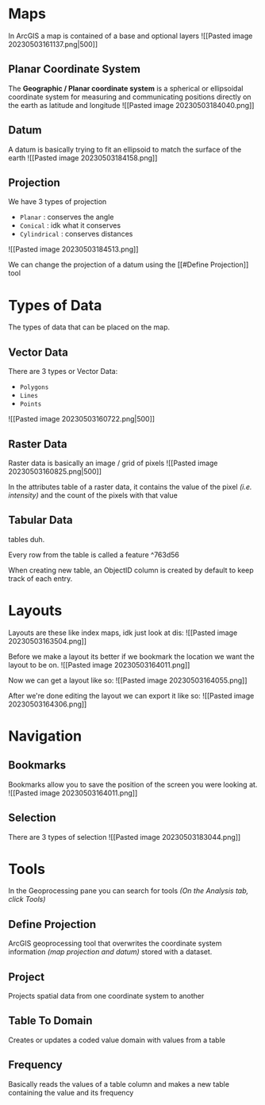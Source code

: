 # Maps
In ArcGIS a map is contained of a base and optional layers
![[Pasted image 20230503161137.png|500]]

## Planar Coordinate System
The **Geographic / Planar coordinate system** is a spherical or ellipsoidal coordinate system for measuring and communicating positions directly on the earth as latitude and longitude 
![[Pasted image 20230503184040.png]]


## Datum
A datum is basically trying to fit an ellipsoid to match the surface of the earth
![[Pasted image 20230503184158.png]]

## Projection
We have 3 types of projection
- `Planar` : conserves the angle
- `Conical` : idk what it conserves
- `Cylindrical` : conserves distances

![[Pasted image 20230503184513.png]]

We can change the projection of a datum using the [[#Define Projection]] tool


# Types of Data
The types of data that can be placed on the map.

## Vector Data
There are 3 types or Vector Data:
- `Polygons`
- `Lines`
- `Points`

![[Pasted image 20230503160722.png|500]]

## Raster Data
Raster data is basically an image / grid of pixels
![[Pasted image 20230503160825.png|500]]

In the attributes table of a raster data, it contains the value of the pixel *(i.e. intensity)* and the count of the pixels with that value

## Tabular Data
tables duh.

Every row from the table is called a feature ^763d56

When creating new table, an ObjectID column is created by default to keep track of each entry.

# Layouts
Layouts are these like index maps, idk just look at dis:
![[Pasted image 20230503163504.png]]

Before we make a layout its better if we bookmark the location we want the layout to be on.
![[Pasted image 20230503164011.png]]

Now we can get a layout like so:
![[Pasted image 20230503164055.png]]

After we're done editing the layout we can export it like so:
![[Pasted image 20230503164306.png]]

# Navigation

## Bookmarks
Bookmarks allow you to save the position of the screen you were looking at.
![[Pasted image 20230503164011.png]]

## Selection
There are 3 types of selection
![[Pasted image 20230503183044.png]]

# Tools
In the Geoprocessing pane you can search for tools *(On the Analysis tab, click Tools)*

## Define Projection
ArcGIS geoprocessing tool that overwrites the coordinate system information _(map projection and datum)_ stored with a dataset.

## Project
Projects spatial data from one coordinate system to another

## Table To Domain
Creates or updates a coded value domain with values from a table

## Frequency
Basically reads the values of a table column and makes a new table containing the value and its frequency